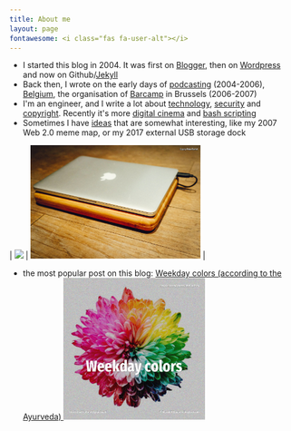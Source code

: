 ```yaml
---
title: About me
layout: page
fontawesome: <i class="fas fa-user-alt"></i>
---
```


* I started this blog in 2004. It was first on <a href="/tag/blogger/">Blogger</a>, then on <a href="/category/wordpress/">Wordpress</a> and now on Github/<a href="/tag/jekyll/">Jekyll</a>
* Back then, I wrote on the early days of 
  <a href="/category/podcast/">podcasting</a> (2004-2006), 
  <a href="/category/belgium/">Belgium</a>, 
  the organisation of <a href="/category/barcamp/">Barcamp</a> in Brussels (2006-2007)
* I'm an engineer, and I write a lot about <a href="/category/technology/">technology</a>, <a href="/category/security/">security</a> and <a href="/category/copyright/">copyright</a>. Recently it's more <a href="/tag/digitalcinema/">digital cinema</a> and <a href="/tag/bash/">bash scripting</a>
* Sometimes I have <a href="/category/idea/">ideas</a> that are somewhat interesting, like my 2007 Web 2.0 meme map, or my 2017 external USB storage dock

| <img width="300" src="https://live.staticflickr.com/37/78495255_6028a2858d_o.png"> | <img width="300" src="/wp-content/uploads/2017/02/BOSQ.20170211.201956.jpg"> | 

* the most popular post on this blog: <a href="/2007/08/21/weekday-colours-ayurveda/">Weekday colors (according to the Ayurveda) <img width="250" src="/wp-content/uploads/2021/03/ayurveda.jpg"></a>
